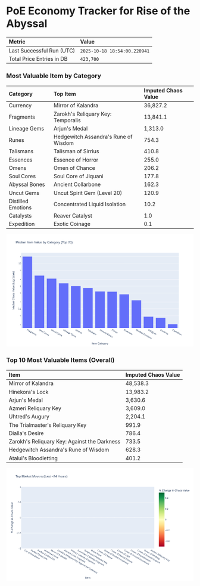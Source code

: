 # PoE Economy Tracker for Rise of the Abyssal

<!-- START_MAINTENANCE -->
| Metric | Value |
|:---|:---|
| Last Successful Run (UTC) | `2025-10-18 18:54:00.220941` |
| Total Price Entries in DB | `423,700` |

<!-- END_MAINTENANCE -->

<!-- START_DATAFRAME_DEBUG -->
<!-- END_DATAFRAME_DEBUG -->

<!-- START_CATEGORY_ANALYSIS -->
### Most Valuable Item by Category
| Category | Top Item | Imputed Chaos Value |
| :--- | :--- | :--- |
| Currency | Mirror of Kalandra | 36,827.2 |
| Fragments | Zarokh's Reliquary Key: Temporalis | 13,841.1 |
| Lineage Gems | Arjun's Medal | 1,313.0 |
| Runes | Hedgewitch Assandra's Rune of Wisdom | 754.3 |
| Talismans | Talisman of Sirrius | 410.8 |
| Essences | Essence of Horror | 255.0 |
| Omens | Omen of Chance | 206.2 |
| Soul Cores | Soul Core of Jiquani | 177.8 |
| Abyssal Bones | Ancient Collarbone | 162.3 |
| Uncut Gems | Uncut Spirit Gem (Level 20) | 120.9 |
| Distilled Emotions | Concentrated Liquid Isolation | 10.2 |
| Catalysts | Reaver Catalyst | 1.0 |
| Expedition | Exotic Coinage | 0.1 |


![Category Analysis Chart](charts/category_analysis.png)
<!-- END_ANALYSIS -->

<!-- START_ANALYSIS -->
### Top 10 Most Valuable Items (Overall)
| Item | Imputed Chaos Value |
| :--- | :--- |
| Mirror of Kalandra | 48,538.3 |
| Hinekora's Lock | 13,983.2 |
| Arjun's Medal | 3,630.6 |
| Azmeri Reliquary Key | 3,609.0 |
| Uhtred's Augury | 2,204.1 |
| The Trialmaster's Reliquary Key | 991.9 |
| Dialla's Desire | 786.4 |
| Zarokh's Reliquary Key: Against the Darkness | 733.5 |
| Hedgewitch Assandra's Rune of Wisdom | 628.3 |
| Atalui's Bloodletting | 401.2 |


![Market Movers Chart](charts/market_movers.png)
<!-- END_ANALYSIS -->
